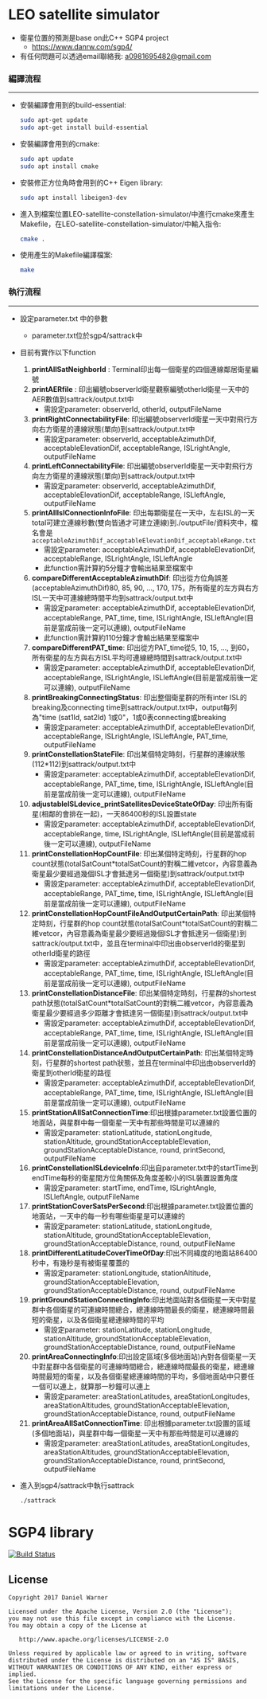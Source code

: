 LEO satellite simulator
============
- 衛星位置的預測是base on此C++ SGP4 project
   - https://www.danrw.com/sgp4/
- 有任何問題可以透過email聯絡我: a0981695482@gmail.com
### 編譯流程

---

- 安裝編譯會用到的build-essential:
    ```bash
    sudo apt-get update
    sudo apt-get install build-essential
    ```

- 安裝編譯會用到的cmake:
    ```bash
    sudo apt update
    sudo apt install cmake
    ```

- 安裝修正方位角時會用到的C++ Eigen library:
    
    ```bash
    sudo apt install libeigen3-dev
    ```
    
- 進入到檔案位置LEO-satellite-constellation-simulator/中進行cmake來產生Makefile，在LEO-satellite-constellation-simulator/中輸入指令:
    
    ```bash
    cmake .
    ```
    
- 使用產生的Makefile編譯檔案:
    
    ```bash
    make
    ```
    

### 執行流程

---

- 設定parameter.txt 中的參數
    - parameter.txt位於sgp4/sattrack中
- 目前有實作以下function
    1. **printAllSatNeighborId** : Terminal印出每一個衛星的四個連線鄰居衛星編號
    2. **printAERfile** : 印出編號observerId衛星觀察編號otherId衛星一天中的AER數值到sattrack/output.txt中
        - 需設定parameter: observerId, otherId, outputFileName
    3. **printRightConnectabilityFile**: 印出編號observerId衛星一天中對飛行方向右方衛星的連線狀態(單向)到sattrack/output.txt中
        - 需設定parameter: observerId, acceptableAzimuthDif, acceptableElevationDif, acceptableRange, ISLrightAngle, outputFileName
    4. **printLeftConnectabilityFile**: 印出編號observerId衛星一天中對飛行方向左方衛星的連線狀態(單向)到sattrack/output.txt中
        - 需設定parameter: observerId, acceptableAzimuthDif, acceptableElevationDif, acceptableRange, ISLleftAngle, outputFileName
    5. **printAllIslConnectionInfoFile**: 印出每顆衛星在一天中，左右ISL的一天total可建立連線秒數(雙向皆通才可建立連線)到./outputFile/資料夾中，檔名會是`acceptableAzimuthDif_acceptableElevationDif_acceptableRange.txt`
        - 需設定parameter: acceptableAzimuthDif, acceptableElevationDif, acceptableRange, ISLrightAngle, ISLleftAngle
        - 此function需計算約5分鐘才會輸出結果至檔案中
    6. **compareDifferentAcceptableAzimuthDif**: 印出從方位角誤差(acceptableAzimuthDif)80, 85, 90, ..., 170, 175，所有衛星的左方與右方ISL一天中可連線總時間平均到sattrack/output.txt中
        - 需設定parameter: acceptableAzimuthDif, acceptableElevationDif, acceptableRange, PAT_time, time, ISLrightAngle, ISLleftAngle(目前是當成前後一定可以連線), outputFileName
        - 此function需計算約110分鐘才會輸出結果至檔案中
    7. **compareDifferentPAT_time**: 印出從方PAT_time從5, 10, 15, ..., 到60，所有衛星的左方與右方ISL平均可連線總時間到sattrack/output.txt中
        - 需設定parameter: acceptableAzimuthDif, acceptableElevationDif, acceptableRange, ISLrightAngle, ISLleftAngle(目前是當成前後一定可以連線), outputFileName
    8. **printBreakingConnectingStatus**: 印出整個衛星群的所有inter ISL的breaking及connecting time到sattrack/output.txt中，output每列為"time (sat1Id, sat2Id) 1或0"，1或0表connecting或breaking
        - 需設定parameter: acceptableAzimuthDif, acceptableElevationDif, acceptableRange, ISLrightAngle, ISLleftAngle, PAT_time, outputFileName
    9. **printConstellationStateFile**: 印出某個特定時刻，行星群的連線狀態(112*112)到sattrack/output.txt中
        - 需設定parameter: acceptableAzimuthDif, acceptableElevationDif, acceptableRange, PAT_time, time, ISLrightAngle, ISLleftAngle(目前是當成前後一定可以連線), outputFileName
    10. **adjustableISLdevice_printSatellitesDeviceStateOfDay**: 印出所有衛星(相鄰的會排在一起)，一天86400秒的ISL設置state
        - 需設定parameter: acceptableAzimuthDif, acceptableElevationDif, acceptableRange, time, ISLrightAngle, ISLleftAngle(目前是當成前後一定可以連線), outputFileName
    11. **printConstellationHopCountFile**: 印出某個特定時刻，行星群的hop count狀態(totalSatCount*totalSatCount的對稱二維vetcor，內容意義為衛星最少要經過幾個ISL才會抵達另一個衛星)到sattrack/output.txt中
        - 需設定parameter: acceptableAzimuthDif, acceptableElevationDif, acceptableRange, PAT_time, time, ISLrightAngle, ISLleftAngle(目前是當成前後一定可以連線), outputFileName
    12. **printConstellationHopCountFileAndOutputCertainPath**: 印出某個特定時刻，行星群的hop count狀態(totalSatCount*totalSatCount的對稱二維vetcor，內容意義為衛星最少要經過幾個ISL才會抵達另一個衛星)到sattrack/output.txt中，並且在terminal中印出由observerId的衛星到otherId衛星的路徑
        - 需設定parameter: acceptableAzimuthDif, acceptableElevationDif, acceptableRange, PAT_time, time, ISLrightAngle, ISLleftAngle(目前是當成前後一定可以連線), outputFileName
    13. **printConstellationDistanceFile**: 印出某個特定時刻，行星群的shortest path狀態(totalSatCount*totalSatCount的對稱二維vetcor，內容意義為衛星最少要經過多少距離才會抵達另一個衛星)到sattrack/output.txt中
        - 需設定parameter: acceptableAzimuthDif, acceptableElevationDif, acceptableRange, PAT_time, time, ISLrightAngle, ISLleftAngle(目前是當成前後一定可以連線), outputFileName
    14. **printConstellationDistanceAndOutputCertainPath**: 印出某個特定時刻，行星群的shortest path狀態，並且在terminal中印出由observerId的衛星到otherId衛星的路徑
        - 需設定parameter: acceptableAzimuthDif, acceptableElevationDif, acceptableRange, PAT_time, time, ISLrightAngle, ISLleftAngle(目前是當成前後一定可以連線), outputFileName
    15. **printStationAllSatConnectionTime**:印出根據parameter.txt設置位置的地面站，與星群中每一個衛星一天中有那些時間是可以連線的
        - 需設定parameter: stationLatitude, stationLongitude, stationAltitude, groundStationAcceptableElevation, groundStationAcceptableDistance, round, printSecond, outputFileName
    16. **printConstellationISLdeviceInfo**:印出自parameter.txt中的startTime到endTime每秒的衛星間方位角關係及角度差較小的ISL裝置設置角度
        - 需設定parameter: startTime, endTime, ISLrightAngle, ISLleftAngle, outputFileName
    17. **printStationCoverSatsPerSecond**:印出根據parameter.txt設置位置的地面站，一天中的每一秒有哪些衛星是可以連線的
        - 需設定parameter: stationLatitude, stationLongitude, stationAltitude, groundStationAcceptableElevation, groundStationAcceptableDistance, round, outputFileName  
    18. **printDifferentLatitudeCoverTimeOfDay**:印出不同緯度的地面站86400秒中，有幾秒是有被衛星覆蓋的
        - 需設定parameter: stationLongitude, stationAltitude, groundStationAcceptableElevation, groundStationAcceptableDistance, round, outputFileName 
    19. **printGroundStationConnectingInfo**:印出地面站對各個衛星一天中對星群中各個衛星的可連線時間總合，總連線時間最長的衛星，總連線時間最短的衛星，以及各個衛星總連線時間的平均
        - 需設定parameter: stationLatitude, stationLongitude, stationAltitude, groundStationAcceptableElevation, groundStationAcceptableDistance, round, outputFileName
    20. **printAreaConnectingInfo**:印出設定區域(多個地面站)內對各個衛星一天中對星群中各個衛星的可連線時間總合，總連線時間最長的衛星，總連線時間最短的衛星，以及各個衛星總連線時間的平均，多個地面站中只要任一個可以連上，就算那一秒鐘可以連上
        - 需設定parameter: areaStationLatitudes, areaStationLongitudes, areaStationAltitudes, groundStationAcceptableElevation, groundStationAcceptableDistance, round, outputFileName 
    21. **printAreaAllSatConnectionTime**:  印出根據parameter.txt設置的區域(多個地面站)，與星群中每一個衛星一天中有那些時間是可以連線的
        - 需設定parameter: areaStationLatitudes, areaStationLongitudes, areaStationAltitudes, groundStationAcceptableElevation, groundStationAcceptableDistance, round, printSecond, outputFileName
- 進入到sgp4/sattrack中執行sattrack
    
    ```bash
    ./sattrack
    ```
SGP4 library
============

[![Build Status](https://travis-ci.org/dnwrnr/sgp4.svg?branch=master)](https://travis-ci.org/dnwrnr/sgp4)

License
-------

    Copyright 2017 Daniel Warner

    Licensed under the Apache License, Version 2.0 (the "License");
    you may not use this file except in compliance with the License.
    You may obtain a copy of the License at

       http://www.apache.org/licenses/LICENSE-2.0

    Unless required by applicable law or agreed to in writing, software
    distributed under the License is distributed on an "AS IS" BASIS,
    WITHOUT WARRANTIES OR CONDITIONS OF ANY KIND, either express or implied.
    See the License for the specific language governing permissions and
    limitations under the License.
